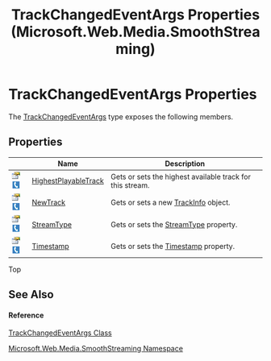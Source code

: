 ﻿---
title: TrackChangedEventArgs Properties (Microsoft.Web.Media.SmoothStreaming)
TOCTitle: TrackChangedEventArgs Properties
ms:assetid: Properties.T:Microsoft.Web.Media.SmoothStreaming.TrackChangedEventArgs
ms:mtpsurl: https://msdn.microsoft.com/en-us/library/microsoft.web.media.smoothstreaming.trackchangedeventargs_properties(v=VS.90)
ms:contentKeyID: 23960972
ms.date: 05/02/2012
mtps_version: v=VS.90
---

# TrackChangedEventArgs Properties

The [TrackChangedEventArgs](trackchangedeventargs-class-microsoft-web-media-smoothstreaming_1.md) type exposes the following members.

## Properties

<table>
<thead>
<tr class="header">
<th> </th>
<th>Name</th>
<th>Description</th>
</tr>
</thead>
<tbody>
<tr class="odd">
<td><img src="images/Dd565996.pubproperty(en-us,VS.90).gif" title="Public property" alt="Public property" /><img src="images/Ff728271.slMobile(en-us,VS.90).gif" title="Supported by Silverlight for Windows Phone" alt="Supported by Silverlight for Windows Phone" /></td>
<td><a href="trackchangedeventargs-highestplayabletrack-property-microsoft-web-media-smoothstreaming_1.md">HighestPlayableTrack</a></td>
<td>Gets or sets the highest available track for this stream.</td>
</tr>
<tr class="even">
<td><img src="images/Dd565996.pubproperty(en-us,VS.90).gif" title="Public property" alt="Public property" /><img src="images/Ff728271.slMobile(en-us,VS.90).gif" title="Supported by Silverlight for Windows Phone" alt="Supported by Silverlight for Windows Phone" /></td>
<td><a href="trackchangedeventargs-newtrack-property-microsoft-web-media-smoothstreaming_1.md">NewTrack</a></td>
<td>Gets or sets a new <a href="trackinfo-class-microsoft-web-media-smoothstreaming_1.md">TrackInfo</a> object.</td>
</tr>
<tr class="odd">
<td><img src="images/Dd565996.pubproperty(en-us,VS.90).gif" title="Public property" alt="Public property" /><img src="images/Ff728271.slMobile(en-us,VS.90).gif" title="Supported by Silverlight for Windows Phone" alt="Supported by Silverlight for Windows Phone" /></td>
<td><a href="trackchangedeventargs-streamtype-property-microsoft-web-media-smoothstreaming_1.md">StreamType</a></td>
<td>Gets or sets the <a href="trackchangedeventargs-streamtype-property-microsoft-web-media-smoothstreaming_1.md">StreamType</a> property.</td>
</tr>
<tr class="even">
<td><img src="images/Dd565996.pubproperty(en-us,VS.90).gif" title="Public property" alt="Public property" /><img src="images/Ff728271.slMobile(en-us,VS.90).gif" title="Supported by Silverlight for Windows Phone" alt="Supported by Silverlight for Windows Phone" /></td>
<td><a href="trackchangedeventargs-timestamp-property-microsoft-web-media-smoothstreaming_1.md">Timestamp</a></td>
<td>Gets or sets the <a href="trackchangedeventargs-timestamp-property-microsoft-web-media-smoothstreaming_1.md">Timestamp</a> property.</td>
</tr>
</tbody>
</table>


Top

## See Also

#### Reference

[TrackChangedEventArgs Class](trackchangedeventargs-class-microsoft-web-media-smoothstreaming_1.md)

[Microsoft.Web.Media.SmoothStreaming Namespace](microsoft-web-media-smoothstreaming-namespace_1.md)

